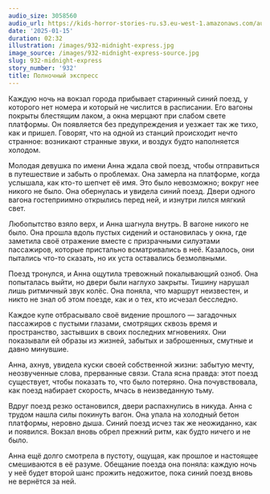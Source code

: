 ```yaml
---
audio_size: 3058560
audio_url: https://kids-horror-stories-ru.s3.eu-west-1.amazonaws.com/audio/932-midnight-express.mp3
date: '2025-01-15'
duration: 02:32
illustration: /images/932-midnight-express.jpg
image_source: /images/932-midnight-express-source.jpg
slug: 932-midnight-express
story_number: '932'
title: Полночный экспресс
---
```


Каждую ночь на вокзал города прибывает старинный синий поезд, у которого нет номера и который не числится в расписании. Его вагоны покрыты блестящим лаком, а окна мерцают при слабом свете платформы. Он появляется без предупреждения и уезжает так же тихо, как и пришел. Говорят, что на одной из станций происходит нечто странное: возникают странные звуки, и воздух будто наполняется холодом.

Молодая девушка по имени Анна ждала свой поезд, чтобы отправиться в путешествие и забыть о проблемах. Она замерла на платформе, когда услышала, как кто-то шепчет её имя. Это было невозможно; вокруг нее никого не было. Она обернулась и увидела синий поезд. Двери одного вагона гостеприимно открылись перед ней, и изнутри лился мягкий свет.

Любопытство взяло верх, и Анна шагнула внутрь. В вагоне никого не было. Она прошла вдоль пустых сидений и остановилась у окна, где заметила своё отражение вместе с призрачными силуэтами пассажиров, которые пристально всматривались в неё. Казалось, они пытались что-то сказать, но их уста оставались безмолвными.

Поезд тронулся, и Анна ощутила тревожный покалывающий озноб. Она попыталась выйти, но двери были наглухо закрыты. Тишину нарушал лишь ритмичный звук колёс. Она поняла, что маршрут неизвестен, и никто не знал об этом поезде, как и о тех, кто исчезал бесследно.

Каждое купе отбрасывало своё видение прошлого — загадочных пассажиров с пустыми глазами, смотрящих сквозь время и пространство, застывших в своих последних мгновениях. Они показывали ей образы из жизней, забытых и заброшенных, смутные и давно минувшие.

Анна, ахнув, увидела куски своей собственной жизни: забытую мечту, неозвученные слова, прерванные связи. Стала ясна правда: этот поезд существует, чтобы показать то, что было потеряно. Она почувствовала, как поезд набирает скорость, мчась в неизведанную тьму.

Вдруг поезд резко остановился, двери распахнулись в никуда. Анна с трудом нашла силы покинуть вагон. Она упала на холодный бетон платформы, неровно дыша. Синий поезд исчез так же неожиданно, как и появился. Вокзал вновь обрел прежний ритм, как будто ничего и не было.

Анна ещё долго смотрела в пустоту, ощущая, как прошлое и настоящее смешиваются в её разуме. Обещание поезда она поняла: каждую ночь у неё будет второй шанс прожить недожитое, пока синий поезд вновь не вернётся за ней.